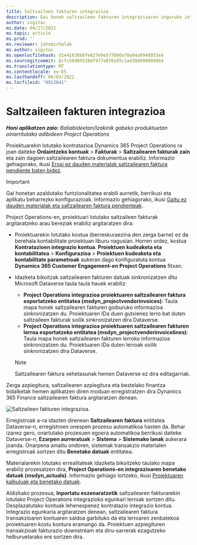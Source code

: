 ```yaml
---
title: Saltzaileen fakturen integrazioa
description: Gai honek saltzaileen fakturen integrazioaren inguruko informazioa eskaintzen du Project Operations-en.
author: sigitac
ms.date: 04/27/2021
ms.topic: article
ms.prod: ''
ms.reviewer: johnmichalak
ms.author: sigitac
ms.openlocfilehash: d1e41638b6fe827e9e577860a78a84a9948053e4
ms.sourcegitcommit: 6cfc50d89528df977a8f6a55c1ad39d99800d9b4
ms.translationtype: MT
ms.contentlocale: eu-ES
ms.lasthandoff: 06/03/2022
ms.locfileid: "8912041"
---
```

# <a name="vendor-invoice-integration"></a>Saltzaileen fakturen integrazioa

_**Honi aplikatzen zaio:** Baliabideetan/Izakinik gabeko produktuetan oinarritutako adibideen Project Operations_

Proiektuarekin lotutako kontratazioa Dynamics 365 Project Operations ra joan daiteke **Ordaintzeko kontuak** > **Fakturak** > **Saltzailearen fakturak zain** eta zain dagoen saltzailearen faktura dokumentua erabiliz. Informazio gehiagorako, ikusi [Erosi ez dauden materialak saltzailearen faktura pendiente baten bidez](../procurement/pending-vendor-invoices.md).

> [!IMPORTANT]
> Gai honetan azaldutako funtzionalitatea erabili aurretik, berrikusi eta aplikatu beharrezko konfigurazioak. Informazio gehiagorako, ikusi [Gaitu ez dauden materialak eta saltzailearen faktura pendienteak](../procurement/configure-materials-nonstocked.md).

Project Operations-en, proiektuari lotutako saltzaileen fakturak argitaratzeko arau bereziak erabiliz argitaratzen dira:

- Proiektuarekin lotutako kostua (berreskuraezina den zerga barne) ez da berehala kontabilitate proiektuan liburu nagusian. Horren ordez, kostua **Kontratazioen integrazio kontua**. **Proiektuen kudeaketa eta kontabilitatea** > **Konfigurazioa** > **Proiektuen kudeaketa eta kontabilitate parametroak** aukeran dago konfiguratuta kontua **Dynamics 365 Customer Engagement-en Project Operations** fitxan.
- Idazketa bikoitzak saltzailearen fakturen datuak sinkronizatzen ditu Microsoft Dataverse taula taula hauek erabiliz:

     - **Project Operations integrazioa proiektuaren saltzailearen faktura esportatzeko entitatea (msdyn_projectvendorinvoices)**: Taula mapa honek saltzailearen fakturen goiburuko informazioa sinkronizatzen du. Proiektuaren IDa duen gutxienez lerro bat duten saltzaileen fakturak soilik sinkronizatzen dira Dataverse.
     - **Project Operations integrazioa proiektuaren saltzailearen fakturen lerroa esportatzeko entitatea (msdyn_projectvendorinvoicelines)**: Taula mapa honek saltzailearen fakturen lerroko informazioa sinkronizatzen du. Proiektuaren IDa duten lerroak soilik sinkronizatzen dira Dataverse.

     > [!NOTE]
     > Saltzailearen faktura xehetasunak hemen Dataverse ez dira editagarriak.

Zerga azpiegitura, saltzailearen azpiegitura eta bestelako finantza bidalketak hemen aplikatzen diren moduan erregistratzen dira Dynamics 365 Finance saltzailearen faktura argitaratzen denean.

![Saltzaileen fakturen integrazioa.](media/DW7VendorInvoice.png)

Erregistroak a-ra idazten direnean **Saltzailearen faktura** entitatea Dataverse-n, erregistroen onespen prozesu automatikoa hasten da. Behar izanez gero, onartutako prozesuen egoera automatikoa berrikusi daiteke Dataverse-n, **Ezarpen aurreratuak** > **Sistema** > **Sistemako lanak** aukerara joanda. Onarpena amaitu ondoren, sistemak transakzio materialen erregistroak sortzen ditu **Benetako datuak** entitatea.

Materialarekin lotutako errealitateak idazketa bikoitzeko taulako mapa erabiliz prozesatzen dira, **Project Operations-en integrazioaren benetako datuak (msdyn_actuals)**. Informazio gehiago lortzeko, ikusi [Proiektuaren kalkuluak eta benetako datuak](resource-dual-write-estimates-actuals.md).

Aldizkako prozesua, **Inportatu eszenaratzetik** saltzailearen fakturarekin lotutako Project Operations integrazioko egunkari lerroak sortzen ditu. Desplazatutako kontuak lehenespenez kontratazio integrazio kontua. Integrazio egunkaria argitaratzen denean, saltzailearen faktura transakzioaren kontuaren saldoa garbituko da eta lerroaren zenbatekoa proiektuaren kostu kontura eramango da. Proiektuen azpiegituren transakzioak fakturazio downstream eta diru-sarrerak ezagutzeko helburuetarako ere sortzen dira.
